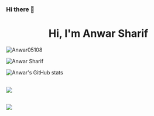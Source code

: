 ### Hi there 👋

 # <h1 align="center">Hi, I'm Anwar Sharif</h1>

 
 


 
<p align="left"> <img src="https://komarev.com/ghpvc/?username=Anwar05108&label=Profile%20views&color=0e75b6&style=flat" alt="Anwar05108" /></p> 

![Anwar Sharif](https://visitor-badge.glitch.me/badge?page_id=Anwar05108.Anwar05108)
 
![Anwar's GitHub stats](https://github-readme-stats.vercel.app/api?username=Anwar05108&show_icons=true&theme=radical)<br><br>
 
 <img align="center" src="https://github-readme-streak-stats.herokuapp.com/?user=Anwar05108&theme=radical&hide_border=true"/><br><br>
          
                

<img src="https://github-readme-stats.vercel.app/api/top-langs/?username=Anwar05108&card_width=500&&show_icons=true&title_color=ffffff&icon_color=bb2acf&text_color=daf7dc&bg_color=151515"><br><br>







